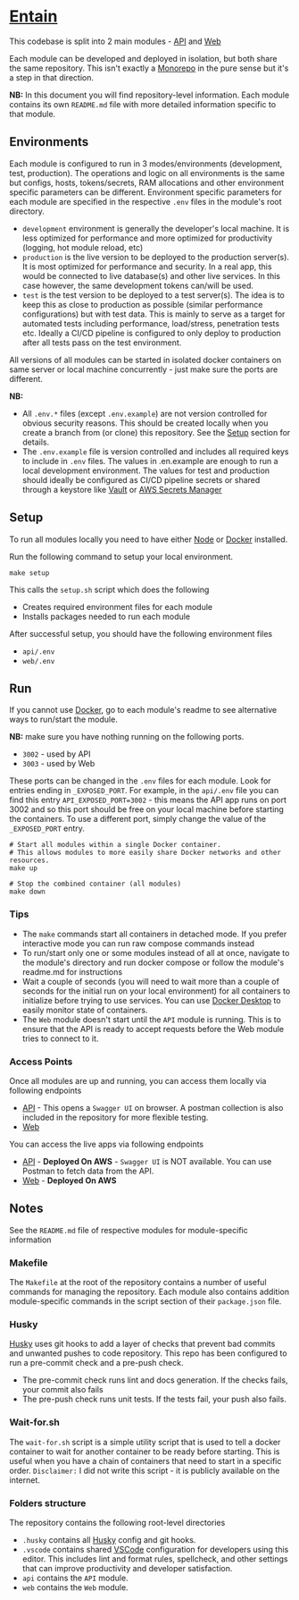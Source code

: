 # [Entain](https://www.entaingroup.com/)

This codebase is split into 2 main modules - [API](https://github.com/dev-juju/entain/tree/main/api) and [Web](https://github.com/dev-juju/entain/tree/main/web)

Each module can be developed and deployed in isolation, but both share the same repository.
This isn't exactly a [Monorepo](https://webo.digital/blog/monorepo-vs-polyrepo-architecture/) in the pure sense but it's a step in that direction.

**NB:** In this document you will find repository-level information. Each module contains its own `README.md` file with more detailed information specific to that module.


## Environments
Each module is configured to run in 3 modes/environments (development, test, production).
The operations and logic on all environments is the same but configs, hosts, tokens/secrets, RAM allocations and other environment specific parameters can be different.
Environment specific parameters for each module are specified in the respective `.env` files in the module's root directory.

  - `development` environment is generally the developer's local machine. It is less optimized for performance and more optimized for productivity (logging, hot module reload, etc)
  - `production` is the live version to be deployed to the production server(s). It is most optimized for performance and security. In a real app, this would be connected to live database(s) and other live services. In this case however, the same development tokens can/will be used.
  - `test` is the test version to be deployed to a test server(s). The idea is to keep this as close to production as possible (similar performance configurations) but with test data. This is mainly to serve as a target for automated tests including performance, load/stress, penetration tests etc. Ideally a CI/CD pipeline is configured to only deploy to production after all tests pass on the test environment.

All versions of all modules can be started in isolated docker containers on same server or local machine concurrently - just make sure the ports are different.

**NB:**

  - All `.env.*` files (except `.env.example`) are not version controlled for obvious security reasons. This should be created locally when you create a branch from (or clone) this repository. See the [Setup](#setup) section for details.
  - The `.env.example` file is version controlled and includes all required keys to include in `.env` files. The values in .en.example are enough to run a local development environment. The values for test and production should ideally be configured as CI/CD pipeline secrets or shared through a keystore like [Vault](https://www.vaultproject.io/) or [AWS Secrets Manager](https://aws.amazon.com/secrets-manager/)


## Setup
To run all modules locally you need to have either [Node](https://nodejs.org/) or [Docker](https://www.docker.com/) installed.

Run the following command to setup your local environment.

```shell
make setup
```

This calls the `setup.sh` script which does the following

  - Creates required environment files for each module
  - Installs packages needed to run each module

After successful setup, you should have the following environment files

  - `api/.env`
  - `web/.env`

## Run
If you cannot use [Docker](https://www.docker.com/), go to each module's readme to see alternative ways to run/start the module.

**NB:** make sure you have nothing running on the following ports.

  - `3002` - used by API
  - `3003` - used by Web

These ports can be changed in the `.env` files for each module. Look for entries ending in `_EXPOSED_PORT`. For example, in the `api/.env` file you can find this entry `API_EXPOSED_PORT=3002` - this means the API app runs on port 3002 and so this port should be free on your local machine before starting the containers. To use a different port, simply change the value of the `_EXPOSED_PORT` entry.

```shell
# Start all modules within a single Docker container.
# This allows modules to more easily share Docker networks and other resources.
make up

# Stop the combined container (all modules)
make down
```

### Tips
  - The `make` commands start all containers in detached mode. If you prefer interactive mode you can run raw compose commands instead
  - To run/start only one or some modules instead of all at once, navigate to the module's directory and run docker compose or follow the module's readme.md for instructions
  - Wait a couple of seconds (you will need to wait more than a couple of seconds for the initial run on your local environment) for all containers to initialize before trying to use services. You can use [Docker Desktop](https://www.docker.com/products/docker-desktop/) to easily monitor state of containers.
  - The `Web` module doesn't start until the `API` module is running. This is to ensure that the API is ready to accept requests before the Web module tries to connect to it.

### Access Points
Once all modules are up and running, you can access them locally via following endpoints

  - [API](http://localhost:3002/rest) - This opens a `Swagger UI` on browser. A postman collection is also included in the repository for more flexible testing.
  - [Web](http://localhost:3003)

You can access the live apps via following endpoints

  - [API](http://3.249.135.151:3000) - **Deployed On AWS** - `Swagger UI` is NOT available. You can use Postman to fetch data from the API.
  - [Web](http://ec2-3-249-135-151.eu-west-1.compute.amazonaws.com/) - **Deployed On AWS**

## Notes
See the `README.md` file of respective modules for module-specific information

### Makefile
The `Makefile` at the root of the repository contains a number of useful commands for managing the repository. Each module also contains addition module-specific commands in the script section of their `package.json` file.

### Husky
[Husky](https://typicode.github.io/husky/#/) uses git hooks to add a layer of checks that prevent bad commits and unwanted pushes to code repository.
This repo has been configured to run a pre-commit check and a pre-push check.
  - The pre-commit check runs lint and docs generation. If the checks fails, your commit also fails
  - The pre-push check runs unit tests. If the tests fail, your push also fails.

### Wait-for.sh
The `wait-for.sh` script is a simple utility script that is used to tell a docker container to wait for another container to be ready before starting. This is useful when you have a chain of containers that need to start in a specific order. `Disclaimer:` I did not write this script - it is publicly available on the internet.

### Folders structure
The repository contains the following root-level directories

  - `.husky` contains all [Husky](#Husky) config and git hooks.
  - `.vscode` contains shared [VSCode](https://code.visualstudio.com/) configuration for developers using this editor. This includes lint and format rules, spellcheck, and other settings that can improve productivity and developer satisfaction.
  - `api` contains the `API` module.
  - `web` contains the `Web` module.
